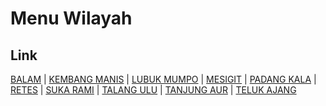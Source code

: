# Menu Wilayah

## Link

[BALAM](https://github.com/gigit-pemilu/pemilu-2024-17-bengkulu/tree/main/pilpres/hitung-suara/sub/17-bengkulu/sub/03-bengkulu-utara/sub/20-air-padang/sub/2004-balam)
 | 
[KEMBANG MANIS](https://github.com/gigit-pemilu/pemilu-2024-17-bengkulu/tree/main/pilpres/hitung-suara/sub/17-bengkulu/sub/03-bengkulu-utara/sub/20-air-padang/sub/2002-kembang-manis)
 | 
[LUBUK MUMPO](https://github.com/gigit-pemilu/pemilu-2024-17-bengkulu/tree/main/pilpres/hitung-suara/sub/17-bengkulu/sub/03-bengkulu-utara/sub/20-air-padang/sub/2008-lubuk-mumpo)
 | 
[MESIGIT](https://github.com/gigit-pemilu/pemilu-2024-17-bengkulu/tree/main/pilpres/hitung-suara/sub/17-bengkulu/sub/03-bengkulu-utara/sub/20-air-padang/sub/2006-mesigit)
 | 
[PADANG KALA](https://github.com/gigit-pemilu/pemilu-2024-17-bengkulu/tree/main/pilpres/hitung-suara/sub/17-bengkulu/sub/03-bengkulu-utara/sub/20-air-padang/sub/2001-padang-kala)
 | 
[RETES](https://github.com/gigit-pemilu/pemilu-2024-17-bengkulu/tree/main/pilpres/hitung-suara/sub/17-bengkulu/sub/03-bengkulu-utara/sub/20-air-padang/sub/2007-retes)
 | 
[SUKA RAMI](https://github.com/gigit-pemilu/pemilu-2024-17-bengkulu/tree/main/pilpres/hitung-suara/sub/17-bengkulu/sub/03-bengkulu-utara/sub/20-air-padang/sub/2005-suka-rami)
 | 
[TALANG ULU](https://github.com/gigit-pemilu/pemilu-2024-17-bengkulu/tree/main/pilpres/hitung-suara/sub/17-bengkulu/sub/03-bengkulu-utara/sub/20-air-padang/sub/2009-talang-ulu)
 | 
[TANJUNG AUR](https://github.com/gigit-pemilu/pemilu-2024-17-bengkulu/tree/main/pilpres/hitung-suara/sub/17-bengkulu/sub/03-bengkulu-utara/sub/20-air-padang/sub/2010-tanjung-aur)
 | 
[TELUK AJANG](https://github.com/gigit-pemilu/pemilu-2024-17-bengkulu/tree/main/pilpres/hitung-suara/sub/17-bengkulu/sub/03-bengkulu-utara/sub/20-air-padang/sub/2003-teluk-ajang)

